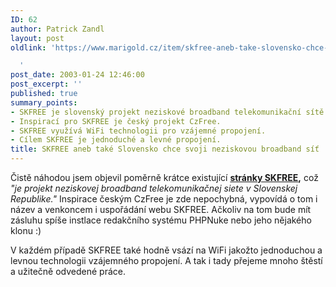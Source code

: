 ```yaml
---
ID: 62
author: Patrick Zandl
layout: post
oldlink: 'https://www.marigold.cz/item/skfree-aneb-take-slovensko-chce-svoji-neziskovou-broadband-sit

  '
post_date: 2003-01-24 12:46:00
post_excerpt: ''
published: true
summary_points:
- SKFREE je slovenský projekt neziskové broadband telekomunikační sítě.
- Inspirací pro SKFREE je český projekt CzFree.
- SKFREE využívá WiFi technologii pro vzájemné propojení.
- Cílem SKFREE je jednoduché a levné propojení.
title: SKFREE aneb také Slovensko chce svoji neziskovou broadband síť
---
```


<p>
Čistě náhodou jsem objevil poměrně krátce existující <A href="http://www.skfree.net/" target=_blank><STRONG>stránky SKFREE</STRONG></A><STRONG>,</STRONG> což <EM>"je projekt neziskovej broadband telekomunikačnej siete v Slovenskej Republike."</EM> Inspirace českým CzFree je zde nepochybná, vypovídá o tom i název a venkoncem i uspořádání webu SKFREE. Ačkoliv na tom bude mít zásluhu spíše instlace redakčního systému PHPNuke nebo jeho nějakého klonu :)</p>

<p>
V každém případě SKFREE také hodně vsází na WiFi jakožto jednoduchou a levnou technologii vzájemného propojení. A tak i tady přejeme mnoho štěstí a užitečně odvedené práce.</p>